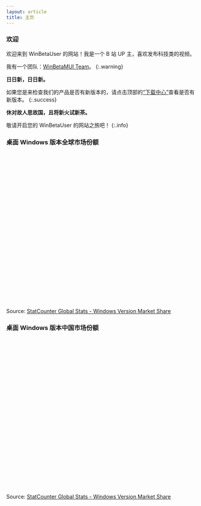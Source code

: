 ```yaml
---
layout: article
title: 主页
---
```


### 欢迎

欢迎来到 WinBetaUser 的网站！我是一个 B 站 UP 主，喜欢发布科技类的视频。

我有一个团队：[WinBetaMUI Team](/winbetamui)。
{:.warning}

**日日新，日日新。**

如果您是来检查我们的产品是否有新版本的，请点击顶部的[“下载中心”](/download)查看是否有新版本。
{:.success}

**休对故人思故国，且将新火试新茶。**

敬请开启您的 WinBetaUser 的网站之旅吧！
{:.info}

### 桌面 Windows 版本全球市场份额

<div id="desktop-windows_version-ww-monthly-202304-202304" width="600" height="400" style="width:600px; height: 400px;"></div><!-- You may change the values of width and height above to resize the chart --><p>Source: <a href="https://gs.statcounter.com/windows-version-market-share/desktop/worldwide/#monthly-202304-202304-bar">StatCounter Global Stats - Windows Version Market Share</a></p><script type="text/javascript" src="https://www.statcounter.com/js/fusioncharts.js"></script><script type="text/javascript" src="https://gs.statcounter.com/chart.php?desktop-windows_version-ww-monthly-202304-202304&chartWidth=600"></script>

### 桌面 Windows 版本中国市场份额

<div id="desktop-windows_version-CN-monthly-202304-202304" width="600" height="400" style="width:600px; height: 400px;"></div><!-- You may change the values of width and height above to resize the chart --><p>Source: <a href="https://gs.statcounter.com/windows-version-market-share/desktop/china#monthly-202304-202304-bar">StatCounter Global Stats - Windows Version Market Share</a></p><script type="text/javascript" src="https://www.statcounter.com/js/fusioncharts.js"></script><script type="text/javascript" src="https://gs.statcounter.com/chart.php?desktop-windows_version-CN-monthly-202304-202304&chartWidth=600"></script>
